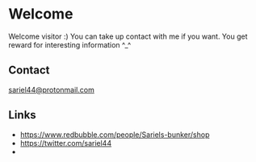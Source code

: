 # Welcome

Welcome visitor :) You can take up contact with me if you want. You get reward for interesting information ^_^

## Contact

sariel44@protonmail.com

## Links

* https://www.redbubble.com/people/Sariels-bunker/shop
* https://twitter.com/sariel44
* 
